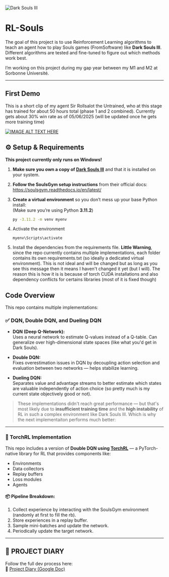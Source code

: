 ![Dark Souls III](https://static.bandainamcoent.eu/high/dark-souls/dark-souls-3/00-page-setup/ds3_game-thumbnail.jpg)
# RL-Souls

The goal of this project is to use Reinforcement Learning algorithms to teach an agent how to play Souls games (FromSoftware) like **Dark Souls III**.  
Different algorithms are tested and fine-tuned to figure out which methods work best.

I’m working on this project during my gap year between my M1 and M2 at Sorbonne Université.

---

## First Demo
This is a short clip of my agent Sir Rollsalot the Untrained, who at this stage has trained for about 50 hours total (phase 1 and 2 combined). Currently gets about 30% win rate as of 05/06/2025 (will be updated once he gets more training time)

[![IMAGE ALT TEXT HERE](https://img.youtube.com/vi/qfs3fYU9Z3k/0.jpg)](https://www.youtube.com/watch?v=qfs3fYU9Z3k)

## ⚙️ Setup & Requirements

**This project currently only runs on Windows!**

1. **Make sure you own a copy of [Dark Souls III](https://store.steampowered.com/app/374320/DARK_SOULS_III/)** and that it is installed on your system.  
2. **Follow the SoulsGym setup instructions** from their official docs: https://soulsgym.readthedocs.io/en/latest/

3. **Create a virtual environment** so you don’t mess up your base Python install:  
   (Make sure you’re using Python **3.11.2**)

   ```bash
   py -3.11.2 -m venv myenv
   ```
4. Activate the environment
    ```
    myenv\Scripts\activate
    ```
5. Install the dependencies from the requirements file. **Little Warning**, since the repo currently contains multiple implementations, each folder contains its own requirements.txt (so ideally a dedicated virtual environment). This is not ideal and will be changed but as long as you see this message then it means I haven't changed it yet (but I will). The reason this is how it is is because of torch CUDA installations and also dependency conflicts for certains libraries (most of it is fixed though)

## Code Overview

This repo contains multiple implementations:

### ✅ DQN, Double DQN, and Dueling DQN

- **DQN (Deep Q-Network):**  
  Uses a neural network to estimate Q-values instead of a Q-table. Can generalize over high-dimensional state spaces (like what you'd get in Dark Souls).

- **Double DQN:**  
  Fixes overestimation issues in DQN by decoupling action selection and evaluation between two networks — helps stabilize learning.

- **Dueling DQN:**  
  Separates value and advantage streams to better estimate which states are valuable independently of action choice (so pretty much is my current state objectively good or not).

> These implementations didn't reach great performance — but that's most likely due to **insufficient training time** and the **high instability** of RL in such a complex environment like Dark Souls III.
> Which is why the next implementaiton performs much better:

---

### 🧠 TorchRL Implementation

This repo includes a version of **Double DQN using [TorchRL](https://pytorch.org/rl/)** — a PyTorch-native library for RL that provides components like:

- Environments  
- Data collectors  
- Replay buffers  
- Loss modules  
- Agents  

#### 📦 Pipeline Breakdown:

1. Collect experience by interacting with the SoulsGym environment (randomly at first to fill the rb).  
2. Store experiences in a replay buffer.  
3. Sample mini-batches and update the network.  
4. Periodically update the target network.

---

## 📝 PROJECT DIARY

Follow the full dev process here:  
📓 [Project Diary (Google Doc)](https://docs.google.com/document/d/1M2HvsFlbMib0nFVNFCUXnuU_41kA6tJAe7srcPvQCS0/edit?usp=sharing)
